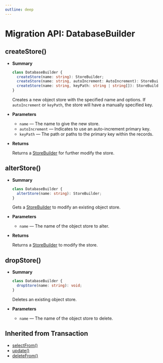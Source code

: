 ```yaml
---
outline: deep
---
```


# Migration API: DatabaseBuilder

## createStore()

- **Summary**

  ```ts
  class DatabaseBuilder {
    createStore(name: string): StoreBuilder;
    createStore(name: string, autoIncrement: AutoIncrement): StoreBuilder;
    createStore(name: string, keyPath: string | string[]): StoreBuilder;
  }
  ```

  Creates a new object store with the specified name and options. If `autoIncrement` or `keyPath`, the store will have a manually specified key.

- **Parameters**

  - `name` — The name to give the new store.
  - `autoIncrement` — Indicates to use an auto-increment primary key.
  - `keyPath` — The path or paths to the primary key within the records.

- **Returns**

  Returns a [StoreBuilder](store-builder) for further modify the store.

## alterStore()

- **Summary**

  ```ts
  class DatabaseBuilder {
    alterStore(name: string): StoreBuilder;
  }
  ```

  Gets a [StoreBuilder](store-builder) to modify an existing object store.

- **Parameters**

  - `name` — The name of the object store to alter.

- **Returns**

  Returns a [StoreBuilder](store-builder) to modify the store.

## dropStore()

- **Summary**

  ```ts
  class DatabaseBuilder {
    dropStore(name: string): void;
  }
  ```

  Deletes an existing object store.

- **Parameters**

  - `name` — The name of the object store to delete.

## Inherited from Transaction

- [selectFrom()](transaction#selectfrom)
- [update()](transaction#update)
- [deleteFrom()](transaction#deletefrom)

